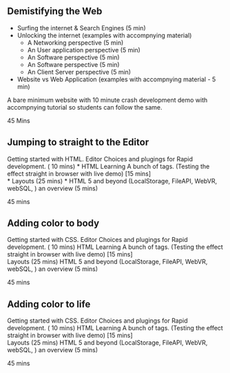 
Demistifying the Web
---------------------------

* Surfing the internet & Search Engines (5 min)
* Unlocking the internet     (examples with accompnying material)
	* A Networking perspective (5 min)
	* An User application perspective (5 min)
	* An Software perspective (5 min)
	* An Software perspective (5 min)	
	* An Client Server perspective (5 min)
* Website vs Web Application (examples with accompnying material - 5 min)

A bare minimum website with 10 minute crash development demo with accompnying tutorial so
students can follow the same.

45 Mins



Jumping to straight to the Editor 
---------------------------
Getting started with HTML. 
Editor Choices and plugings for Rapid development. ( 10 mins)
	* HTML Learning A bunch of tags. (Testing the effect straight in browser with live demo) [15 mins]		
	* Layouts (25 mins)
	* HTML 5 and beyond (LocalStorage, FileAPI, WebVR, webSQL, ) an overview (5 mins)
	
	
45 mins


Adding color to body
---------------------------
Getting started with CSS. 
Editor Choices and plugings for Rapid development. ( 10 mins)
	HTML Learning A bunch of tags. (Testing the effect straight in browser with live demo) [15 mins]		
	Layouts (25 mins)
	HTML 5 and beyond (LocalStorage, FileAPI, WebVR, webSQL, ) an overview (5 mins)
	
	
45 mins


Adding color to life
---------------------------
Getting started with CSS. 
Editor Choices and plugings for Rapid development. ( 10 mins)
	HTML Learning A bunch of tags. (Testing the effect straight in browser with live demo) [15 mins]		
	Layouts (25 mins)
	HTML 5 and beyond (LocalStorage, FileAPI, WebVR, webSQL, ) an overview (5 mins)
	
	
45 mins







